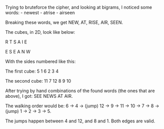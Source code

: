 Trying to bruteforce the cipher, and looking at bigrams, I noticed some words:
	- newest
	- atrise
	- airseen

Breaking these words, we get NEW, AT, RISE, AIR, SEEN.

The cubes, in 2D, look like below:

R T S
  A
  I
  E

E S E
  A
  N
  W

With the sides numbered like this:

The first cube:
5 1 6
  2
  3
  4

The second cube:
11 7 12
  8
  9
  10

After trying by hand combinations of the found words (the ones that are above), I got: SEE NEWS AT AIR.

The walking order would be: 6 -> 4 -> (jump) 12 -> 9 -> 11 -> 10 -> 7 -> 8 -> (jump) 1 -> 2 -> 3 -> 5.

The jumps happen between 4 and 12, and 8 and 1. Both edges are valid.


